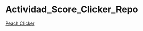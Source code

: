 # Actividad_Score_Clicker_Repo

[Peach Clicker](https://mcaladp09.github.io/Actividad_Score_Clicker_Repo/)
